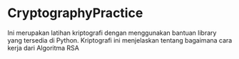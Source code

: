 # CryptographyPractice
Ini merupakan latihan kriptografi dengan menggunakan bantuan library yang tersedia di Python. Kriptografi ini menjelaskan tentang bagaimana cara kerja dari Algoritma RSA 
